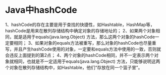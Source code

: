 # Java中hashCode

1、hashCode的存在主要是用于查找的快捷性，如Hashtable，HashMap等，hashCode是用来在散列存储结构中确定对象的存储地址的；
2、如果两个对象相同，就是适用于equals(java.lang.Object) 方法，那么这两个对象的hashCode一定要相同；
3、如果对象的equals方法被重写，那么对象的hashCode也尽量重写，并且产生hashCode使用的对象，一定要和equals方法中使用的一致，否则就会违反上面提到的第2点；
4、两个对象的hashCode相同，并不一定表示两个对象就相同，也就是不一定适用于equals(java.lang.Object) 方法，只能够说明这两个对象在散列存储结构中，如Hashtable，他们“存放在同一个篮子里”。
